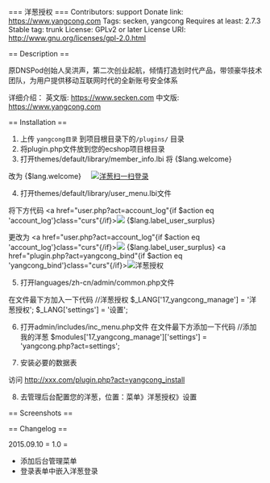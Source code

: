 === 洋葱授权 ===
Contributors: support
Donate link: https://www.yangcong.com
Tags: secken, yangcong
Requires at least: 2.7.3
Stable tag: trunk
License: GPLv2 or later
License URI: http://www.gnu.org/licenses/gpl-2.0.html

== Description ==

原DNSPod创始人吴洪声，第二次创业起航，倾情打造划时代产品，带领豪华技术团队，为用户提供移动互联网时代的全新账号安全体系

详细介绍：
英文版: https://www.secken.com
中文版: https://www.yangcong.com

== Installation ==

1. 上传 `yangcong目录` 到项目根目录下的`/plugins/` 目录
2. 将plugin.php文件放到您的ecshop项目根目录
3. 打开themes/default/library/member_info.lbi
将
{$lang.welcome}&nbsp;&nbsp;&nbsp;&nbsp;

改为
{$lang.welcome}&nbsp;&nbsp;&nbsp;&nbsp;
<a href="plugin.php?act=yangcong_login">
<img src="./plugins/yangcong/template/image/login.jpg" class="xi2" rel="nofollow" alt="洋葱扫一扫登录" />
</a>

4. 打开themes/default/library/user_menu.lbi文件

将下方代码
<a href="user.php?act=account_log"{if $action eq 'account_log'}class="curs"{/if}><img src="../images/u13.gif"> {$lang.label_user_surplus}</a>

更改为
<a href="user.php?act=account_log"{if $action eq 'account_log'}class="curs"{/if}><img src="../images/u13.gif"> {$lang.label_user_surplus}</a>
<a href="plugin.php?act=yangcong_bind"{if $action eq 'yangcong_bind'}class="curs"{/if}><img src="../images/u13.gif">洋葱授权</a>

5. 打开languages/zh-cn/admin/common.php文件

在文件最下方加入一下代码
//洋葱授权
$_LANG['17_yangcong_manage'] = '洋葱授权';
$_LANG['settings'] = '设置';

6. 打开admin/includes/inc_menu.php文件
在文件最下方添加一下代码
//添加我的洋葱
$modules['17_yangcong_manage']['settings']  = 'yangcong.php?act=settings';

7. 安装必要的数据表

访问 http://xxx.com/plugin.php?act=yangcong_install

8. 去管理后台配置您的洋葱，位置：菜单》洋葱授权》设置

== Screenshots ==


== Changelog ==

2015.09.10
= 1.0 =
* 添加后台管理菜单
* 登录表单中嵌入洋葱登录
